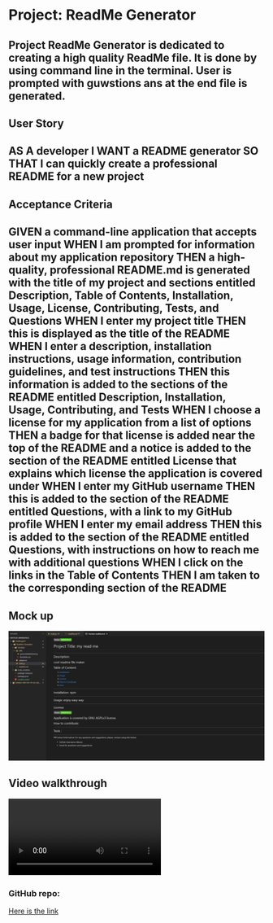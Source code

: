 # Project: ReadMe Generator

Project ReadMe Generator is dedicated to creating a high quality ReadMe file. It is done by using command line in the terminal. 
User is prompted with guwstions ans at the end file is generated. 
---

## User Story

AS A developer
I WANT a README generator
SO THAT I can quickly create a professional README for a new project
---

## Acceptance Criteria

GIVEN a command-line application that accepts user input
WHEN I am prompted for information about my application repository
THEN a high-quality, professional README.md is generated with the title of my project and sections entitled Description, Table of Contents, Installation, Usage, License, Contributing, Tests, and Questions
WHEN I enter my project title
THEN this is displayed as the title of the README
WHEN I enter a description, installation instructions, usage information, contribution guidelines, and test instructions
THEN this information is added to the sections of the README entitled Description, Installation, Usage, Contributing, and Tests
WHEN I choose a license for my application from a list of options
THEN a badge for that license is added near the top of the README and a notice is added to the section of the README entitled License that explains which license the application is covered under
WHEN I enter my GitHub username
THEN this is added to the section of the README entitled Questions, with a link to my GitHub profile
WHEN I enter my email address
THEN this is added to the section of the README entitled Questions, with instructions on how to reach me with additional questions
WHEN I click on the links in the Table of Contents
THEN I am taken to the corresponding section of the README
---

## Mock up 
![An image of generated ReadMe](../picofReadMe.png)

## Video walkthrough

![walkthrough video](../readMe.webm)


### GitHub repo: 
[Here is the link](https://github.com/Mavsic/ReadMe-Generator)
